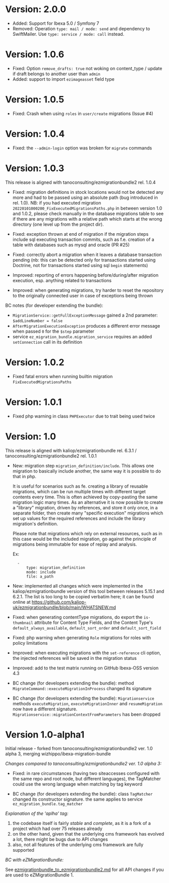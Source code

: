 Version: 2.0.0
==============

* Added: Support for Ibexa 5.0 / Symfony 7
* Removed: Operation `type: mail / mode: send` and dependency to SwiftMailer. Use `type: service / mode: call` instead.


Version: 1.0.6
==============

* Fixed: Option `remove_drafts: true` not woking on content_type / update if draft belongs to another user than `admin`
* Added: support to import `ezimageasset` field type


Version: 1.0.5
==============

* Fixed: Crash when using `roles` in `user/create` migrations (Issue #4)


Version: 1.0.4
==============

* Fixed: the `--admin-login` option was broken for `migrate` commands


Version: 1.0.3
==============

This release is aligned with tanoconsulting/ezmigrationbundle2 rel. 1.0.4

* Fixed: migration definitions in stock locations would not be detected any more and had to be passed using an absolute
  path (bug introduced in rel. 1.0).
  NB: if you had executed migration `20220101000200_FixExecutedMigrationsPaths.php` in between version 1.0 and
  1.0.2, please check manually in the database migrations table to see if there are any migrations with a relative
  path which starts at the wrong directory (one level up from the project dir).

* Fixed: exception thrown at end of migration if the migration steps include sql executing transaction commits, such as
  f.e. creation of a table with databases such as mysql and oracle (PR #25)

* Fixed: correctly abort a migration when it leaves a database transaction pending (nb: this can be detected
  only for transactions started using Doctrine, not for transactions started using sql `begin` statements)

* Improved: reporting of errors happening before/during/after migration execution, esp. anything related to transactions

* Improved: when generating migrations, try harder to reset the repository to the originally connected user in case of
  exceptions being thrown

BC notes (for developer extending the bundle):

* `MigrationService::getFullExceptionMessage` gained a 2nd parameter: `$addLineNumber = false`
* `AfterMigrationExecutionException` produces a different error message when passed `0` for the `$step` parameter
* service `ez_migration_bundle.migration_service` requires an added `setConnection` call in its definition


Version: 1.0.2
==============

* Fixed fatal errors when running builtin migration `FixExecutedMigrationsPaths`


Version: 1.0.1
==============

* Fixed php warning in class `PHPExecutor` due to trait being used twice


Version: 1.0
============

This release is aligned with kaliop/ezmigrationbundle rel. 6.3.1 / tanoconsulting/ezmigrationbundle2 rel. 1.0.1

* New: migration step `migration_definition/include`. This allows one migration to basically include another, the same
  way it is possible to do that in php.

  It is useful for scenarios such as fe. creating a library of reusable migrations, which can be run multiple times with
  different target contents every time. This is often achieved by copy-pasting the same migration logic many times.
  As an alternative it is now possible to create a "library" migration, driven by references, and store it only once,
  in a separate folder, then create many "specific execution" migrations which set up values for the required references
  and include the library migration's definition.

  Please note that migrations which rely on external resources, such as in this case would be the included migration, go
  against the principle of migrations being immutable for ease of replay and analysis.

  Ex:

        -
            type: migration_definition
            mode: include
            file: a_path

* New: implemented all changes which were implemented in the kaliop/ezmigrationbundle version of this tool between
  releases 5.15.1 and 6.2.1. The list is too long to be copied verbatim here; it can be found online at
  https://github.com/kaliop-uk/ezmigrationbundle/blob/main/WHATSNEW.md

* Fixed: when generating contentType migrations, do export the `is-thumbnail` attribute for Content Type Fields, and
  the Content Type's `default_always_available`, `default_sort_order` and `default_sort_field`

* Fixed: php warning when generating `Role` migrations for roles with policy limitations

* Improved: when executing migrations with the `set-reference` cli option, the injected references will be saved in the
  migration status

* Improved: add to the test matrix running on GitHub Ibexa-OSS version 4.3

* BC change (for developers extending the bundle): method `MigrateCommand::executeMigrationInProcess` changed its signature

* BC change (for developers extending the bundle): `Migrationservice` methods `executeMigration`, `executeMigrationInner`
  and `resumeMigration` now have a different signature. `Migrationservice::migrationContextFromParameters` has been dropped


Version 1.0-alpha1
==================

Initial release - forked from tanoconsulting/ezmigrationbundle2 ver. 1.0 alpha 3, merging wizhippo/ibexa-migration-bundle

*Changes compared to tanoconsulting/ezmigrationbundle2 ver. 1.0 alpha 3:*

* Fixed: in rare circumstances (having two siteaccesses configured with the same repo and root node, but different languages),
  the TagMatcher could use the wrong language when matching by tag keyword

* BC change (for developers extending the bundle): class `TagMatcher` changed its constructor signature. the same applies
  to service `ez_migration_bundle.tag_matcher`

*Explanation of the 'aplha' tag:*

1. the codebase itself is fairly _stable_ and _complete_, as it is a fork of a project which had over 75 releases already
2. on the other hand, given that the underlying cms framework has evolved a lot, there might be bugs due to API changes
3. also, not all features of the underlying cms framework are fully supported

*BC with eZMigrationBundle:*

See [ezmigrationbundle_to_ezmigrationbundle2.md](Resources/doc/Upgrading/ezmigrationbundle_to_ezmigrationbundle2.md)
for all API changes if you are used to eZMigrationBundle 1.
